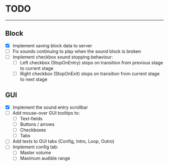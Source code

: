 # TODO

---

## Block

- [x] Implement saving block data to server
- [ ] Fix sounds continuing to play when the sound block is broken
- [ ] Implement checkbox sound stopping behaviour:
    - [ ] Left checkbox (StopOnEntry) stops on transition from previous stage to current stage
    - [ ] Right checkbox (StopOnExit) stops on transition from current stage to next stage

## GUI

- [x] Implement the sound entry scrollbar
- [ ] Add mouse-over GUI tooltips to:
    - [ ] Text-fields
    - [ ] Buttons / arrows
    - [ ] Checkboxes
    - [ ] Tabs
- [ ] Add texts to GUI tabs (Config, Intro, Loop, Outro)
- [ ] Implement config tab:
    - [ ] Master volume
    - [ ] Maximum audible range
